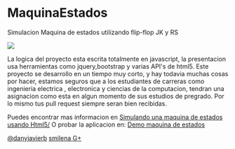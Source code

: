 MaquinaEstados
===============

Simulacion Maquina de estados utilizando flip-flop JK y RS


<img src="https://raw.github.com/danyjavierb/MaquinaEstados1/master/pantallazo.png?raw=true" />

La logica del proyecto esta escrita totalmente en javascript, la presentacion usa herramientas como jquery,bootstrap y varias API's de html5.
Este proyecto se desarrollo en un tiempo muy corto, y hay todavia muchas cosas por hacer, estamos seguros que a los estudiantes de 
carreras como ingenieria electrica , electronica y ciencias de la computacion, tendran una asignacion como esta en algun momento de sus estudios de pregrado.
Por lo mismo tus pull request siempre seran bien recibidas.

Puedes encontrar mas informacion en <a href="http://www.danybau.com/2012/11/04/maquina-estados-html5-javascript">Simulando una maquina de estados usando Html5/</a>
O probar la aplicacion en: <a href=" http://www.danybau.com/demos/maquinaestados" >Demo maquina de estados</a>


<a href="https://twitter.com/danyjavierb">@danyjavierb</a>
<a href="https://plus.google.com/u/0/115838028678384365674/posts">smilena G+</a>

